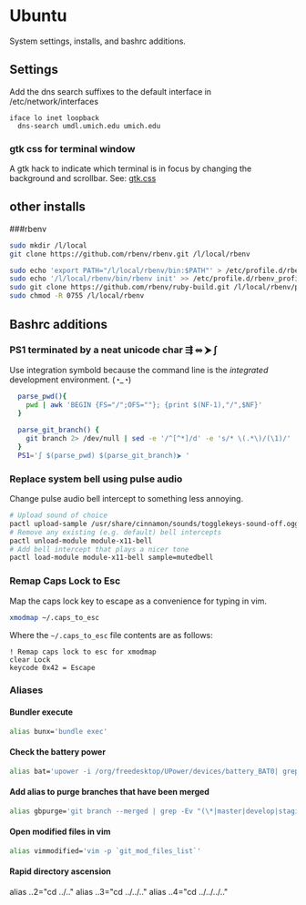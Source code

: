 # Ubuntu 

System settings, installs, and bashrc additions.

## Settings
Add the dns search suffixes to the default interface in /etc/network/interfaces
```
iface lo inet loopback
  dns-search umdl.umich.edu umich.edu
```

### gtk css for terminal window
A gtk hack to indicate which terminal is in focus by changing the background and scrollbar.
See: [gtk.css](gtk.css)

## other installs
###rbenv
```sh
sudo mkdir /l/local
git clone https://github.com/rbenv/rbenv.git /l/local/rbenv

sudo echo 'export PATH="/l/local/rbenv/bin:$PATH"' > /etc/profile.d/rbenv_profile.sh
sudo echo '/l/local/rbenv/bin/rbenv init' >> /etc/profile.d/rbenv_profile.sh
sudo git clone https://github.com/rbenv/ruby-build.git /l/local/rbenv/plugins/ruby-build
sudo chmod -R 0755 /l/local/rbenv
```
## Bashrc additions
### PS1 terminated by a neat unicode char ⇶ ⥈ ⮞ ∫
Use integration symbold because the command line is the _integrated_ development environment.
(◔_◔)
```sh
  parse_pwd(){
    pwd | awk 'BEGIN {FS="/";OFS=""}; {print $(NF-1),"/",$NF}'
  }
  
  parse_git_branch() {
    git branch 2> /dev/null | sed -e '/^[^*]/d' -e 's/* \(.*\)/(\1)/'
  }
  PS1='∫ $(parse_pwd) $(parse_git_branch)⮞ '
```

### Replace system bell using pulse audio
Change pulse audio bell intercept to something less annoying.
```sh
# Upload sound of choice
pactl upload-sample /usr/share/cinnamon/sounds/togglekeys-sound-off.ogg mutedbell
# Remove any existing (e.g. default) bell intercepts
pactl unload-module module-x11-bell
# Add bell intercept that plays a nicer tone
pactl load-module module-x11-bell sample=mutedbell
```
### Remap Caps Lock to Esc
Map the caps lock key to escape as a convenience for typing in vim.
```sh
xmodmap ~/.caps_to_esc
```

Where the `~/.caps_to_esc` file contents are as follows:
```
! Remap caps lock to esc for xmodmap
clear Lock
keycode 0x42 = Escape
```
### Aliases
#### Bundler execute
```sh
alias bunx='bundle exec'
```

#### Check the battery power
```sh
alias bat='upower -i /org/freedesktop/UPower/devices/battery_BAT0| grep -E "state|to\ full|percentage"'
```

#### Add alias to purge branches that have been merged
```sh
alias gbpurge='git branch --merged | grep -Ev "(\*|master|develop|staging)" | xargs -n 1 git branch -d'
```

#### Open modified files in vim
```sh
alias vimmodified='vim -p `git_mod_files_list`'
```

#### Rapid directory ascension
alias ..2="cd ../.."
alias ..3="cd ../../.."
alias ..4="cd ../../../.."
